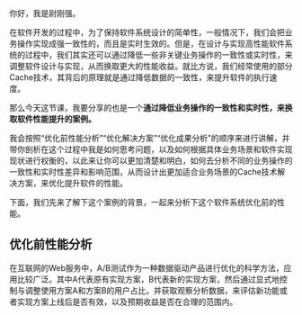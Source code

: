 你好，我是尉刚强。

在软件开发的过程中，为了保持软件系统设计的简单性，一般情况下，我们会把业务操作实现成强一致性的，而且是实时生效的。但是，在设计与实现高性能软件系统的过程中，我们其实还可以通过降低一些非关键业务操作的一致性或实时性，来调整软件设计与实现，从而换取更大的性能收益。就比方说，我们经常使用的部分Cache技术，其背后的原理就是通过降低数据的一致性，来提升软件的执行速度。

那么今天这节课，我要分享的也是一个**通过降低业务操作的一致性和实时性，来换取软件性能提升的案例。**

我会按照“优化前性能分析”“优化解决方案”“优化成果分析”的顺序来进行讲解，并带你剖析在这个过程中我是如何思考问题，以及如何根据具体业务场景和软件实现现状进行权衡的，以此来让你可以更加清楚和明白，如何去分析不同的业务操作的一致性和实时性差异和影响范围，从而设计出更加适合业务场景的Cache技术解决方案，来优化提升软件的性能。

下面，我们先来了解下这个案例的背景，一起来分析下这个软件系统优化前的性能。

## 优化前性能分析

在互联网的Web服务中，A/B测试作为一种数据驱动产品进行优化的科学方法，应用比较广泛。其中A代表原有实现方案，B代表新的实现方案，然后通过显式地控制与调整使用方案A和方案B的用户占比，并获取观察分析数据，来评估新功能或者实现方案上线后是否有效，以及预期收益是否在合理的范围内。